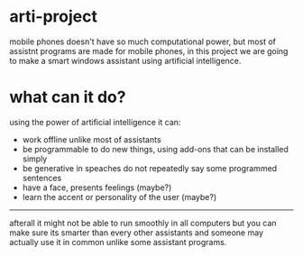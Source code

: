 # arti-project
mobile phones doesn't have so much computational power, but most of assistnt programs are made for mobile phones, in this project we are going to make a smart windows assistant using artificial intelligence.
# what can it do?
using the power of artificial intelligence it can:
 - work offline unlike most of assistants
 - be programmable to do new things, using add-ons that can be installed simply
 - be generative in speaches do not repeatedly say some programmed sentences
 - have a face, presents feelings (maybe?)
 - learn the accent or personality of the user (maybe?)
-------------
afterall it might not be able to run smoothly in all computers but you can make sure its smarter than every other assistants and someone may actually use it in common unlike some assistant programs.
